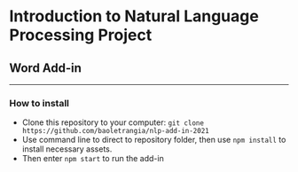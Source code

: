 # Introduction to Natural Language Processing Project
## Word Add-in
----
### How to install
- Clone this repository to your computer: `git clone https://github.com/baoletrangia/nlp-add-in-2021`
- Use command line to direct to repository folder, then use `npm install` to install necessary assets.
- Then enter `npm start` to run the add-in
